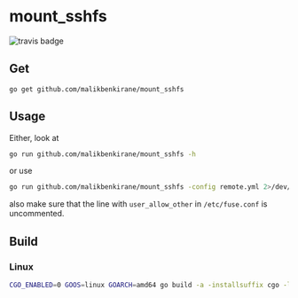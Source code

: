 # mount_sshfs

![travis badge](https://api.travis-ci.com/malikbenkirane/mount_sshfs.svg?branch=master&status=passed)


## Get

```
go get github.com/malikbenkirane/mount_sshfs
```

## Usage

Either, look at

```sh
go run github.com/malikbenkirane/mount_sshfs -h
```

or use

```sh
go run github.com/malikbenkirane/mount_sshfs -config remote.yml 2>/dev/null | sh
```

also make sure that the line with `user_allow_other` in `/etc/fuse.conf` is uncommented.

## Build

### Linux

```sh
CGO_ENABLED=0 GOOS=linux GOARCH=amd64 go build -a -installsuffix cgo -ldflags="-w -s" github.com/malikbenkirane/mount_sshfs/cmd/mount_sshfs
```
